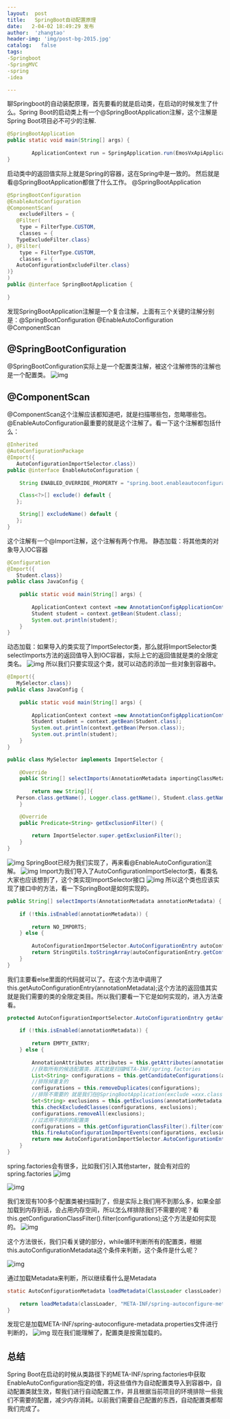 ```yaml
---
layout:  post
title:   SpringBoot自动配置原理
date:   2-04-02 18:49:29 发布
author:  'zhangtao'
header-img: 'img/post-bg-2015.jpg'
catalog:   false
tags:
-Springboot
-SpringMVC
-spring
-idea

---
```




聊Springboot的自动装配原理，首先要看的就是启动类，在启动的时候发生了什么。Spring Boot的启动类上有一个@SpringBootApplication注解，这个注解是Spring Boot项目必不可少的注解.

```java
@SpringBootApplication
public static void main(String[] args) {
   
        ApplicationContext run = SpringApplication.run(EmosVxApiApplication.class, args);
}
```

启动类中的返回值实际上就是Spring的容器，这在Spring中是一致的。 然后就是看@SpringBootApplication都做了什么工作。 @SpringBootApplication

```java
@SpringBootConfiguration
@EnableAutoConfiguration
@ComponentScan(
    excludeFilters = {
   @Filter(
    type = FilterType.CUSTOM,
    classes = {
   TypeExcludeFilter.class}
), @Filter(
    type = FilterType.CUSTOM,
    classes = {
   AutoConfigurationExcludeFilter.class}
)}
)
public @interface SpringBootApplication {
   
}
```

发现SpringBootApplication注解是一个复合注解，上面有三个关键的注解分别是：@SpringBootConfiguration @EnableAutoConfiguration @ComponentScan

## @SpringBootConfiguration


@SpringBootConfiguration实际上是一个配置类注解，被这个注解修饰的注解也是一个配置类。 ![img](https://img-blog.csdnimg.cn/img_convert/e7e016a6606bb7ee3de36ac693fe340c.png)

## @ComponentScan

@ComponentScan这个注解应该都知道吧，就是扫描哪些包，忽略哪些包。 @EnableAutoConfiguration最重要的就是这个注解了。看一下这个注解都包括什么：

```java
@Inherited
@AutoConfigurationPackage
@Import({
   AutoConfigurationImportSelector.class})
public @interface EnableAutoConfiguration {
   
    String ENABLED_OVERRIDE_PROPERTY = "spring.boot.enableautoconfiguration";

    Class<?>[] exclude() default {
   };

    String[] excludeName() default {
   };
}
```

这个注解有一个@Import注解，这个注解有两个作用。 静态加载：将其他类的对象导入IOC容器

```java
@Configuration
@Import({
   Student.class})
public class JavaConfig {
   
    public static void main(String[] args) {
   
        ApplicationContext context =new AnnotationConfigApplicationContext(JavaConfig.class);
        Student student = context.getBean(Student.class);
        System.out.println(student);
    }
}
```


动态加载：如果导入的类实现了ImportSelector类，那么就将ImportSelector类selectImports方法的返回值导入到IOC容器，实际上它的返回值就是类的全限定类名。 ![img](https://img-blog.csdnimg.cn/img_convert/213a5a178da7e3744caec3b3b23d854b.png) 所以我们只要实现这个类，就可以动态的添加一些对象到容器中。

```java
@Import({
   MySelector.class})
public class JavaConfig {
   
    public static void main(String[] args) {
   
        ApplicationContext context =new AnnotationConfigApplicationContext(JavaConfig.class);
        Student student = context.getBean(Student.class);
        System.out.println(context.getBean(Person.class));
        System.out.println(student);
    }
}
```

```java
public class MySelector implements ImportSelector {
   
    @Override
    public String[] selectImports(AnnotationMetadata importingClassMetadata) {
   
        return new String[]{
   Person.class.getName(), Logger.class.getName(), Student.class.getName()};
    }

    @Override
    public Predicate<String> getExclusionFilter() {
   
        return ImportSelector.super.getExclusionFilter();
    }
}
```




![img](https://img-blog.csdnimg.cn/img_convert/a623e94c4965ad21bb0a5a1401723c8b.png) SpringBoot已经为我们实现了，再来看@EnableAutoConfiguration注解。 ![img](https://img-blog.csdnimg.cn/img_convert/9fb1b7e6c06d4068f454b92306fb9250.png) Import为我们导入了AutoConfigurationImportSelector类，看类名大家也应该想到了，这个类实现ImportSelector接口 ![img](https://img-blog.csdnimg.cn/img_convert/20456b1ab4757aa21432cdc3a57d9521.png) 所以这个类也应该实现了接口中的方法，看一下SpringBoot是如何实现的。

```java
public String[] selectImports(AnnotationMetadata annotationMetadata) {
   
    if (!this.isEnabled(annotationMetadata)) {
   
        return NO_IMPORTS;
    } else {
   
        AutoConfigurationImportSelector.AutoConfigurationEntry autoConfigurationEntry = this.getAutoConfigurationEntry(annotationMetadata);
        return StringUtils.toStringArray(autoConfigurationEntry.getConfigurations());
    }
}
```

我们主要看else里面的代码就可以了。在这个方法中调用了this.getAutoConfigurationEntry(annotationMetadata);这个方法的返回值其实就是我们需要的类的全限定类目。所以我们要看一下它是如何实现的，进入方法查看。

```java
protected AutoConfigurationImportSelector.AutoConfigurationEntry getAutoConfigurationEntry(AnnotationMetadata annotationMetadata) {
   
    if (!this.isEnabled(annotationMetadata)) {
   
        return EMPTY_ENTRY;
    } else {
   
        AnnotationAttributes attributes = this.getAttributes(annotationMetadata);
        //获取所有的候选配置类，其实就是扫描META-INF/spring.factories
        List<String> configurations = this.getCandidateConfigurations(annotationMetadata, attributes);
        //排除掉重复的
        configurations = this.removeDuplicates(configurations);
        //排除不需要的 就是我们在@SpringBootApplication(exclude =xxx.class )写的
        Set<String> exclusions = this.getExclusions(annotationMetadata, attributes);
        this.checkExcludedClasses(configurations, exclusions);
        configurations.removeAll(exclusions);
        //过滤用不到的的配置类
        configurations = this.getConfigurationClassFilter().filter(configurations);
        this.fireAutoConfigurationImportEvents(configurations, exclusions);
        return new AutoConfigurationImportSelector.AutoConfigurationEntry(configurations, exclusions);
    }
}
```


spring.factories会有很多，比如我们引入其他starter，就会有对应的spring.factories ![img](https://img-blog.csdnimg.cn/img_convert/50db8d667e4b54f130257fd040fe1188.png)


![img](https://img-blog.csdnimg.cn/img_convert/65889a296d89ca487e800c7bd45c2d91.png)


我们发现有100多个配置类被扫描到了，但是实际上我们用不到那么多，如果全部加载到内存到话，会占用内存空间，所以怎么样排除我们不需要的呢？看this.getConfigurationClassFilter().filter(configurations);这个方法是如何实现的。 ![img](https://img-blog.csdnimg.cn/img_convert/e7e0b9290e065c82368e2fd3b4ce3804.png)

这个方法很长，我们只看关键的部分，while循环判断所有的配置类，根据this.autoConfigurationMetadata这个条件来判断，这个条件是什么呢？


![img](https://img-blog.csdnimg.cn/img_convert/688b1db3d5898070b7e35bf524f5e0ff.png)

通过加载Metadata来判断，所以继续看什么是Metadata

```java
static AutoConfigurationMetadata loadMetadata(ClassLoader classLoader) {
   
    return loadMetadata(classLoader, "META-INF/spring-autoconfigure-metadata.properties");
}
```


发现它是加载META-INF/spring-autoconfigure-metadata.properties文件进行判断的， ![img](https://img-blog.csdnimg.cn/img_convert/e449f98a28fee1d7517fc85d938d9c9b.png) 现在我们能理解了，配置类是按需加载的。

## 总结

Spring Boot在启动的时候从类路径下的META-INF/spring.factories中获取EnableAutoConfiguration指定的值，将这些值作为自动配置类导入到容器中，自动配置类就生效，帮我们进行自动配置工作，并且根据当前项目的环境排除一些我们不需要的配置，减少内存消耗。以前我们需要自己配置的东西，自动配置类都帮我们完成了。

